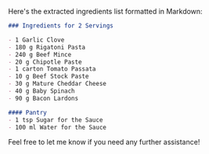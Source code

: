 Here's the extracted ingredients list formatted in Markdown:

```markdown
### Ingredients for 2 Servings

- 1 Garlic Clove
- 180 g Rigatoni Pasta
- 240 g Beef Mince
- 20 g Chipotle Paste
- 1 carton Tomato Passata
- 10 g Beef Stock Paste
- 30 g Mature Cheddar Cheese
- 40 g Baby Spinach
- 90 g Bacon Lardons

#### Pantry
- 1 tsp Sugar for the Sauce
- 100 ml Water for the Sauce
```

Feel free to let me know if you need any further assistance!